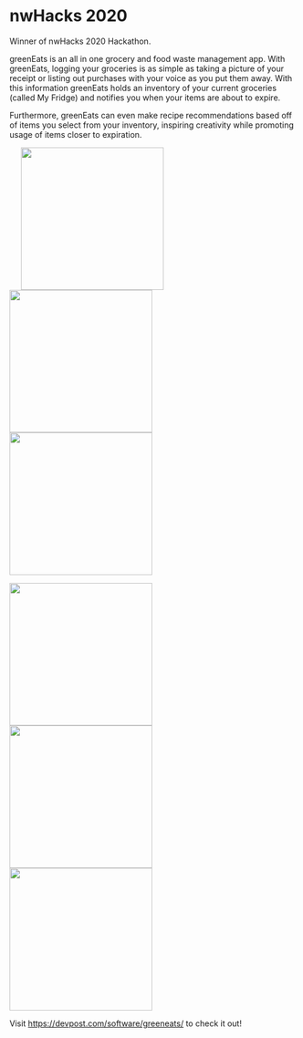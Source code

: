 # nwHacks 2020
Winner of nwHacks 2020 Hackathon.

greenEats is an all in one grocery and food waste management app. With greenEats, logging your groceries is as simple as taking a picture of your receipt or listing out purchases with your voice as you put them away. With this information greenEats holds an inventory of your current groceries (called My Fridge) and notifies you when your items are about to expire. 

Furthermore, greenEats can even make recipe recommendations based off of items you select from your inventory, inspiring creativity while promoting usage of items closer to expiration.

<p float="left">
  <img src="https://challengepost-s3-challengepost.netdna-ssl.com/photos/production/software_photos/000/909/198/datas/original.png"  style="margin-right:250px" width="250" hspace="20"/>
  <img src="https://challengepost-s3-challengepost.netdna-ssl.com/photos/production/software_photos/000/909/200/datas/gallery.jpg"  style="margin-right:100px" width="250" /> 
  <img src="https://challengepost-s3-challengepost.netdna-ssl.com/photos/production/software_photos/000/909/197/datas/gallery.jpg"  style="margin-right:10px" width="250" />
  
</p>
<p float="left">
 <img src="https://challengepost-s3-challengepost.netdna-ssl.com/photos/production/software_photos/000/909/257/datas/gallery.jpg" 
      style="margin-right:10px" width="250" /> 
  <img src="https://challengepost-s3-challengepost.netdna-ssl.com/photos/production/software_photos/000/909/199/datas/gallery.jpg" 
       style="margin-right:10px" width="250" />
  <img src="https://challengepost-s3-challengepost.netdna-ssl.com/photos/production/software_photos/000/909/294/datas/gallery.jpg" style="margin-right:10px" width="250" />
  </p>


Visit https://devpost.com/software/greeneats/ to check it out!
